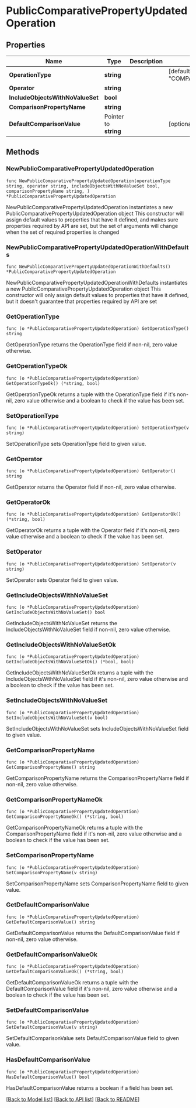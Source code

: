 # PublicComparativePropertyUpdatedOperation

## Properties

Name | Type | Description | Notes
------------ | ------------- | ------------- | -------------
**OperationType** | **string** |  | [default to "COMPARATIVE_PROPERTY_UPDATED"]
**Operator** | **string** |  | 
**IncludeObjectsWithNoValueSet** | **bool** |  | 
**ComparisonPropertyName** | **string** |  | 
**DefaultComparisonValue** | Pointer to **string** |  | [optional] 

## Methods

### NewPublicComparativePropertyUpdatedOperation

`func NewPublicComparativePropertyUpdatedOperation(operationType string, operator string, includeObjectsWithNoValueSet bool, comparisonPropertyName string, ) *PublicComparativePropertyUpdatedOperation`

NewPublicComparativePropertyUpdatedOperation instantiates a new PublicComparativePropertyUpdatedOperation object
This constructor will assign default values to properties that have it defined,
and makes sure properties required by API are set, but the set of arguments
will change when the set of required properties is changed

### NewPublicComparativePropertyUpdatedOperationWithDefaults

`func NewPublicComparativePropertyUpdatedOperationWithDefaults() *PublicComparativePropertyUpdatedOperation`

NewPublicComparativePropertyUpdatedOperationWithDefaults instantiates a new PublicComparativePropertyUpdatedOperation object
This constructor will only assign default values to properties that have it defined,
but it doesn't guarantee that properties required by API are set

### GetOperationType

`func (o *PublicComparativePropertyUpdatedOperation) GetOperationType() string`

GetOperationType returns the OperationType field if non-nil, zero value otherwise.

### GetOperationTypeOk

`func (o *PublicComparativePropertyUpdatedOperation) GetOperationTypeOk() (*string, bool)`

GetOperationTypeOk returns a tuple with the OperationType field if it's non-nil, zero value otherwise
and a boolean to check if the value has been set.

### SetOperationType

`func (o *PublicComparativePropertyUpdatedOperation) SetOperationType(v string)`

SetOperationType sets OperationType field to given value.


### GetOperator

`func (o *PublicComparativePropertyUpdatedOperation) GetOperator() string`

GetOperator returns the Operator field if non-nil, zero value otherwise.

### GetOperatorOk

`func (o *PublicComparativePropertyUpdatedOperation) GetOperatorOk() (*string, bool)`

GetOperatorOk returns a tuple with the Operator field if it's non-nil, zero value otherwise
and a boolean to check if the value has been set.

### SetOperator

`func (o *PublicComparativePropertyUpdatedOperation) SetOperator(v string)`

SetOperator sets Operator field to given value.


### GetIncludeObjectsWithNoValueSet

`func (o *PublicComparativePropertyUpdatedOperation) GetIncludeObjectsWithNoValueSet() bool`

GetIncludeObjectsWithNoValueSet returns the IncludeObjectsWithNoValueSet field if non-nil, zero value otherwise.

### GetIncludeObjectsWithNoValueSetOk

`func (o *PublicComparativePropertyUpdatedOperation) GetIncludeObjectsWithNoValueSetOk() (*bool, bool)`

GetIncludeObjectsWithNoValueSetOk returns a tuple with the IncludeObjectsWithNoValueSet field if it's non-nil, zero value otherwise
and a boolean to check if the value has been set.

### SetIncludeObjectsWithNoValueSet

`func (o *PublicComparativePropertyUpdatedOperation) SetIncludeObjectsWithNoValueSet(v bool)`

SetIncludeObjectsWithNoValueSet sets IncludeObjectsWithNoValueSet field to given value.


### GetComparisonPropertyName

`func (o *PublicComparativePropertyUpdatedOperation) GetComparisonPropertyName() string`

GetComparisonPropertyName returns the ComparisonPropertyName field if non-nil, zero value otherwise.

### GetComparisonPropertyNameOk

`func (o *PublicComparativePropertyUpdatedOperation) GetComparisonPropertyNameOk() (*string, bool)`

GetComparisonPropertyNameOk returns a tuple with the ComparisonPropertyName field if it's non-nil, zero value otherwise
and a boolean to check if the value has been set.

### SetComparisonPropertyName

`func (o *PublicComparativePropertyUpdatedOperation) SetComparisonPropertyName(v string)`

SetComparisonPropertyName sets ComparisonPropertyName field to given value.


### GetDefaultComparisonValue

`func (o *PublicComparativePropertyUpdatedOperation) GetDefaultComparisonValue() string`

GetDefaultComparisonValue returns the DefaultComparisonValue field if non-nil, zero value otherwise.

### GetDefaultComparisonValueOk

`func (o *PublicComparativePropertyUpdatedOperation) GetDefaultComparisonValueOk() (*string, bool)`

GetDefaultComparisonValueOk returns a tuple with the DefaultComparisonValue field if it's non-nil, zero value otherwise
and a boolean to check if the value has been set.

### SetDefaultComparisonValue

`func (o *PublicComparativePropertyUpdatedOperation) SetDefaultComparisonValue(v string)`

SetDefaultComparisonValue sets DefaultComparisonValue field to given value.

### HasDefaultComparisonValue

`func (o *PublicComparativePropertyUpdatedOperation) HasDefaultComparisonValue() bool`

HasDefaultComparisonValue returns a boolean if a field has been set.


[[Back to Model list]](../README.md#documentation-for-models) [[Back to API list]](../README.md#documentation-for-api-endpoints) [[Back to README]](../README.md)


